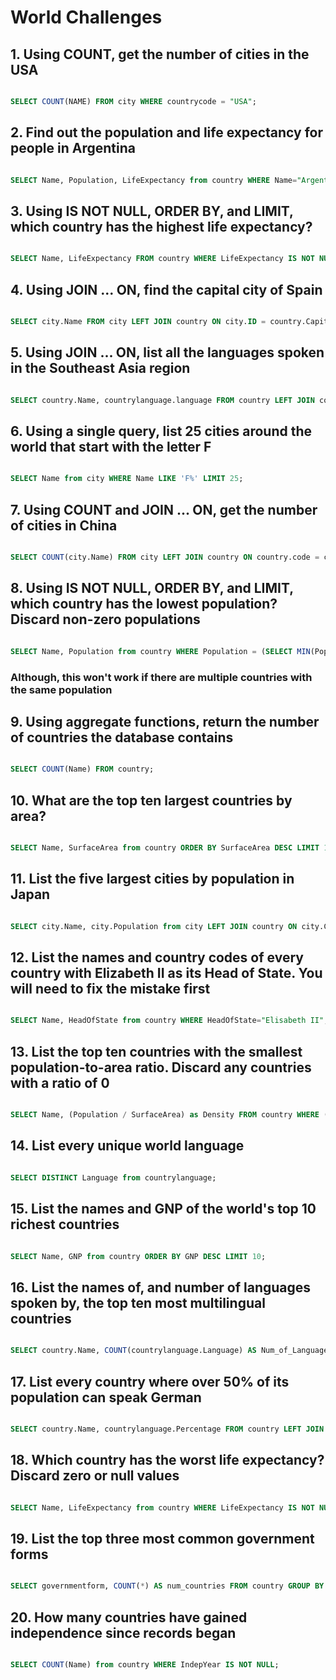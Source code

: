# World Challenges

## 1. Using COUNT, get the number of cities in the USA

```sql

SELECT COUNT(NAME) FROM city WHERE countrycode = "USA";

```

## 2. Find out the population and life expectancy for people in Argentina

```sql

SELECT Name, Population, LifeExpectancy from country WHERE Name="Argentina";


```

## 3. Using IS NOT NULL, ORDER BY, and LIMIT, which country has the highest life expectancy?

```sql

SELECT Name, LifeExpectancy FROM country WHERE LifeExpectancy IS NOT NULL ORDER BY LifeExpectancy DESC LIMIT 1;

```

## 4. Using JOIN ... ON, find the capital city of Spain

```sql

SELECT city.Name FROM city LEFT JOIN country ON city.ID = country.Capital WHERE country.name = "Spain";

```

## 5. Using JOIN ... ON, list all the languages spoken in the Southeast Asia region

```sql

SELECT country.Name, countrylanguage.language FROM country LEFT JOIN countrylanguage on country.Code = countrylanguage.CountryCode WHERE country.Name IN(SELECT Name from country WHERE region="Southeast Asia");

```

## 6. Using a single query, list 25 cities around the world that start with the letter F

```sql

SELECT Name from city WHERE Name LIKE 'F%' LIMIT 25;

```

## 7. Using COUNT and JOIN ... ON, get the number of cities in China

```sql

SELECT COUNT(city.Name) FROM city LEFT JOIN country ON country.code = city.CountryCode WHERE country.name="China";

```

## 8. Using IS NOT NULL, ORDER BY, and LIMIT, which country has the lowest population? Discard non-zero populations

```sql

SELECT Name, Population from country WHERE Population = (SELECT MIN(Population) FROM country WHERE Population IS NOT NULL AND Population <> 0 ORDER BY Population DESC LIMIT 1);

```

### Although, this won't work if there are multiple countries with the same population

## 9. Using aggregate functions, return the number of countries the database contains

```sql

SELECT COUNT(Name) FROM country;


```

## 10. What are the top ten largest countries by area?

```sql

SELECT Name, SurfaceArea from country ORDER BY SurfaceArea DESC LIMIT 10;

```

## 11. List the five largest cities by population in Japan

```sql

SELECT city.Name, city.Population from city LEFT JOIN country ON city.CountryCode = country.Code WHERE country.Name="Japan" ORDER BY city.Population DESC LIMIT 5;

```

## 12. List the names and country codes of every country with Elizabeth II as its Head of State. You will need to fix the mistake first

```sql

SELECT Name, HeadOfState from country WHERE HeadOfState="Elisabeth II";

```

## 13. List the top ten countries with the smallest population-to-area ratio. Discard any countries with a ratio of 0

```sql

SELECT Name, (Population / SurfaceArea) as Density FROM country WHERE (Population / SurfaceArea) <> 0 ORDER BY Density ASC LIMIT 10;

```

## 14. List every unique world language

```sql

SELECT DISTINCT Language from countrylanguage;

```

## 15. List the names and GNP of the world's top 10 richest countries

```sql

SELECT Name, GNP from country ORDER BY GNP DESC LIMIT 10;

```

## 16. List the names of, and number of languages spoken by, the top ten most multilingual countries

```sql

SELECT country.Name, COUNT(countrylanguage.Language) AS Num_of_Languages FROM country LEFT JOIN countrylanguage ON country.Code = countrylanguage.CountryCode GROUP BY country.Name ORDER BY Num_of_Languages DESC LIMIT 10;


```

## 17. List every country where over 50% of its population can speak German

```sql

SELECT country.Name, countrylanguage.Percentage FROM country LEFT JOIN countrylanguage ON country.Code = countrylanguage.CountryCode WHERE countrylanguage.Language="German" AND countrylanguage.Percentage > 50;

```

## 18. Which country has the worst life expectancy? Discard zero or null values

```sql

SELECT Name, LifeExpectancy from country WHERE LifeExpectancy IS NOT NULL AND LifeExpectancy > 0 ORDER BY LifeExpectancy ASC LIMIT 1;

```

## 19. List the top three most common government forms

```sql

SELECT governmentform, COUNT(*) AS num_countries FROM country GROUP BY governmentform ORDER BY num_countries DESC LIMIT 3;

```

## 20. How many countries have gained independence since records began

```sql

SELECT COUNT(Name) from country WHERE IndepYear IS NOT NULL;

```
